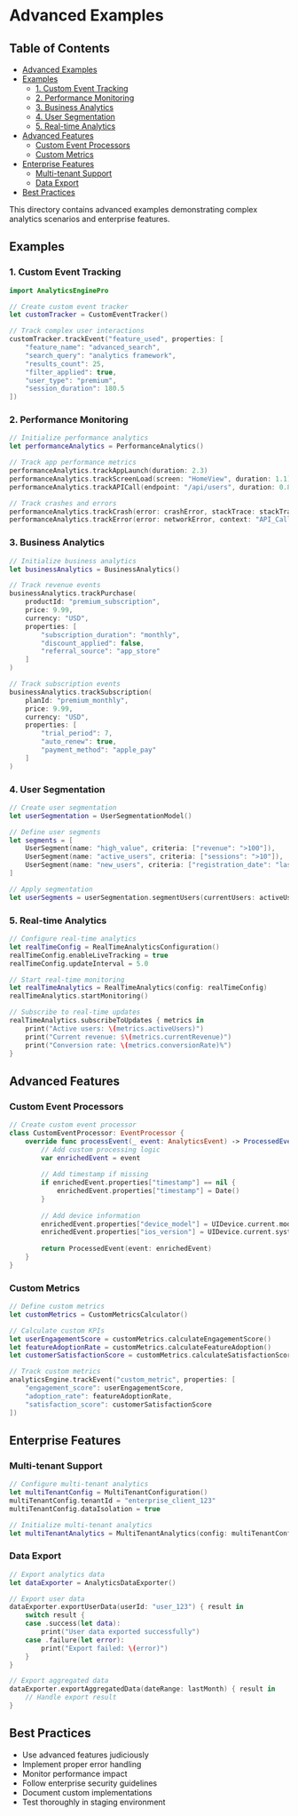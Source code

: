 # Advanced Examples

<!-- TOC START -->
## Table of Contents
- [Advanced Examples](#advanced-examples)
- [Examples](#examples)
  - [1. Custom Event Tracking](#1-custom-event-tracking)
  - [2. Performance Monitoring](#2-performance-monitoring)
  - [3. Business Analytics](#3-business-analytics)
  - [4. User Segmentation](#4-user-segmentation)
  - [5. Real-time Analytics](#5-real-time-analytics)
- [Advanced Features](#advanced-features)
  - [Custom Event Processors](#custom-event-processors)
  - [Custom Metrics](#custom-metrics)
- [Enterprise Features](#enterprise-features)
  - [Multi-tenant Support](#multi-tenant-support)
  - [Data Export](#data-export)
- [Best Practices](#best-practices)
<!-- TOC END -->


This directory contains advanced examples demonstrating complex analytics scenarios and enterprise features.

## Examples

### 1. Custom Event Tracking

```swift
import AnalyticsEnginePro

// Create custom event tracker
let customTracker = CustomEventTracker()

// Track complex user interactions
customTracker.trackEvent("feature_used", properties: [
    "feature_name": "advanced_search",
    "search_query": "analytics framework",
    "results_count": 25,
    "filter_applied": true,
    "user_type": "premium",
    "session_duration": 180.5
])
```

### 2. Performance Monitoring

```swift
// Initialize performance analytics
let performanceAnalytics = PerformanceAnalytics()

// Track app performance metrics
performanceAnalytics.trackAppLaunch(duration: 2.3)
performanceAnalytics.trackScreenLoad(screen: "HomeView", duration: 1.1)
performanceAnalytics.trackAPICall(endpoint: "/api/users", duration: 0.8)

// Track crashes and errors
performanceAnalytics.trackCrash(error: crashError, stackTrace: stackTrace)
performanceAnalytics.trackError(error: networkError, context: "API_Call")
```

### 3. Business Analytics

```swift
// Initialize business analytics
let businessAnalytics = BusinessAnalytics()

// Track revenue events
businessAnalytics.trackPurchase(
    productId: "premium_subscription",
    price: 9.99,
    currency: "USD",
    properties: [
        "subscription_duration": "monthly",
        "discount_applied": false,
        "referral_source": "app_store"
    ]
)

// Track subscription events
businessAnalytics.trackSubscription(
    planId: "premium_monthly",
    price: 9.99,
    currency: "USD",
    properties: [
        "trial_period": 7,
        "auto_renew": true,
        "payment_method": "apple_pay"
    ]
)
```

### 4. User Segmentation

```swift
// Create user segmentation
let userSegmentation = UserSegmentationModel()

// Define user segments
let segments = [
    UserSegment(name: "high_value", criteria: ["revenue": ">100"]),
    UserSegment(name: "active_users", criteria: ["sessions": ">10"]),
    UserSegment(name: "new_users", criteria: ["registration_date": "last_7_days"])
]

// Apply segmentation
let userSegments = userSegmentation.segmentUsers(currentUsers: activeUsers)
```

### 5. Real-time Analytics

```swift
// Configure real-time analytics
let realTimeConfig = RealTimeAnalyticsConfiguration()
realTimeConfig.enableLiveTracking = true
realTimeConfig.updateInterval = 5.0

// Start real-time monitoring
let realTimeAnalytics = RealTimeAnalytics(config: realTimeConfig)
realTimeAnalytics.startMonitoring()

// Subscribe to real-time updates
realTimeAnalytics.subscribeToUpdates { metrics in
    print("Active users: \(metrics.activeUsers)")
    print("Current revenue: $\(metrics.currentRevenue)")
    print("Conversion rate: \(metrics.conversionRate)%")
}
```

## Advanced Features

### Custom Event Processors

```swift
// Create custom event processor
class CustomEventProcessor: EventProcessor {
    override func processEvent(_ event: AnalyticsEvent) -> ProcessedEvent {
        // Add custom processing logic
        var enrichedEvent = event
        
        // Add timestamp if missing
        if enrichedEvent.properties["timestamp"] == nil {
            enrichedEvent.properties["timestamp"] = Date()
        }
        
        // Add device information
        enrichedEvent.properties["device_model"] = UIDevice.current.model
        enrichedEvent.properties["ios_version"] = UIDevice.current.systemVersion
        
        return ProcessedEvent(event: enrichedEvent)
    }
}
```

### Custom Metrics

```swift
// Define custom metrics
let customMetrics = CustomMetricsCalculator()

// Calculate custom KPIs
let userEngagementScore = customMetrics.calculateEngagementScore()
let featureAdoptionRate = customMetrics.calculateFeatureAdoption()
let customerSatisfactionScore = customMetrics.calculateSatisfactionScore()

// Track custom metrics
analyticsEngine.trackEvent("custom_metric", properties: [
    "engagement_score": userEngagementScore,
    "adoption_rate": featureAdoptionRate,
    "satisfaction_score": customerSatisfactionScore
])
```

## Enterprise Features

### Multi-tenant Support

```swift
// Configure multi-tenant analytics
let multiTenantConfig = MultiTenantConfiguration()
multiTenantConfig.tenantId = "enterprise_client_123"
multiTenantConfig.dataIsolation = true

// Initialize multi-tenant analytics
let multiTenantAnalytics = MultiTenantAnalytics(config: multiTenantConfig)
```

### Data Export

```swift
// Export analytics data
let dataExporter = AnalyticsDataExporter()

// Export user data
dataExporter.exportUserData(userId: "user_123") { result in
    switch result {
    case .success(let data):
        print("User data exported successfully")
    case .failure(let error):
        print("Export failed: \(error)")
    }
}

// Export aggregated data
dataExporter.exportAggregatedData(dateRange: lastMonth) { result in
    // Handle export result
}
```

## Best Practices

- Use advanced features judiciously
- Implement proper error handling
- Monitor performance impact
- Follow enterprise security guidelines
- Document custom implementations
- Test thoroughly in staging environment 